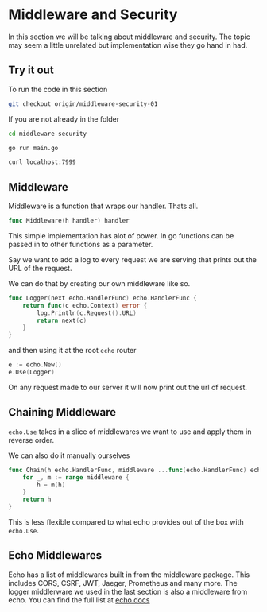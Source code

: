 # Middleware and Security

In this section we will be talking about middleware and security. The topic may seem a little unrelated but implementation wise they go hand in had.

## Try it out

To run the code in this section

```bash
git checkout origin/middleware-security-01
```

If you are not already in the folder

```bash
cd middleware-security
```

```bash
go run main.go
```

```bash
curl localhost:7999
```

## Middleware

Middleware is a function that wraps our handler. Thats all.

```go
func Middleware(h handler) handler
```

This simple implementation has alot of power. In go functions can be passed in to other functions as a parameter.

Say we want to add a log to every request we are serving that prints out the URL of the request.

We can do that by creating our own middleware like so.

```go
func Logger(next echo.HandlerFunc) echo.HandlerFunc {
	return func(c echo.Context) error {
		log.Println(c.Request().URL)
		return next(c)
	}
}
```

and then using it at the root `echo` router

```go
e := echo.New()
e.Use(Logger)
```

On any request made to our server it will now print out the url of request.

## Chaining Middleware

`echo.Use` takes in a slice of middlewares we want to use and apply them in reverse order.

We can also do it manually ourselves

```go
func Chain(h echo.HandlerFunc, middleware ...func(echo.HandlerFunc) echo.HandlerFunc) echo.HandlerFunc {
	for _, m := range middleware {
		h = m(h)
	}
	return h
}
```

This is less flexible compared to what echo provides out of the box with `echo.Use`. 

## Echo Middlewares

Echo has a list of middlewares built in from the middleware package. This includes CORS, CSRF, JWT, Jaeger, Prometheus and many more. The logger middlerware we used in the last section is also a middleware from echo. You can find the full list at [echo docs](https://echo.labstack.com/middleware/)